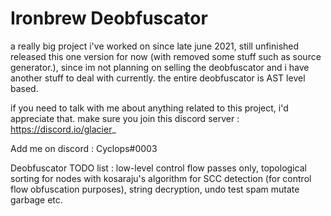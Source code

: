 # Ironbrew Deobfuscator

a really big project i've worked on since late june 2021, still unfinished
released this one version for now (with removed some stuff such as source generator.), since im not planning on selling the deobfuscator and i have another stuff to deal with currently.
the entire deobfuscator is AST level based.

if you need to talk with me about anything related to this project, i'd appreciate that.
make sure you join this discord server :
https://discord.io/glacier_

Add me on discord :
Cyclops#0003

Deobfuscator TODO list : low-level control flow passes only, topological sorting for nodes with kosaraju's algorithm for SCC detection (for control flow obfuscation purposes), string decryption, undo test spam mutate garbage etc.
